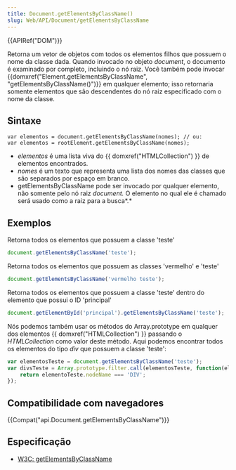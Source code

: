 ```yaml
---
title: Document.getElementsByClassName()
slug: Web/API/Document/getElementsByClassName
---
```

{{APIRef("DOM")}}

Retorna um vetor de objetos com todos os elementos filhos que possuem o nome da classe dada. Quando invocado no objeto _document_, o documento é examinado por completo, incluindo o nó raiz. Você também pode invocar {{domxref("Element.getElementsByClassName", "getElementsByClassName()")}} em qualquer elemento; isso retornaria somente elementos que são descendentes do nó raiz especificado com o nome da classe.

## Sintaxe

```
var elementos = document.getElementsByClassName(nomes); // ou:
var elementos = rootElement.getElementsByClassName(nomes);
```

- _elementos_ é uma lista viva do {{ domxref("HTMLCollection") }} de elementos encontrados.
- _nomes_ é um texto que representa uma lista dos nomes das classes que são separados por espaço em branco.
- getElementsByClassName pode ser invocado por qualquer elemento, não somente pelo nó raiz _document._ O elemento no qual ele é chamado será usado como a raiz para a busca*.*

## Exemplos

Retorna todos os elementos que possuem a classe 'teste'

```js
document.getElementsByClassName('teste');
```

Retorna todos os elementos que possuem as classes 'vermelho' e 'teste'

```js
document.getElementsByClassName('vermelho teste');
```

Retorna todos os elementos que possuem a classe 'teste' dentro do elemento que possui o ID 'principal'

```js
document.getElementById('principal').getElementsByClassName('teste');
```

Nós podemos também usar os métodos do Array.prototype em qualquer dos elementos {{ domxref("HTMLCollection") }} passando o _HTMLCollection_ como valor deste método. Aqui podemos encontrar todos os elementos do tipo _div_ que possuem a classe 'teste':

```js
var elementosTeste = document.getElementsByClassName('teste');
var divsTeste = Array.prototype.filter.call(elementosTeste, function(elementoTeste) {
    return elementoTeste.nodeName === 'DIV';
});
```

## Compatibilidade com navegadores

{{Compat("api.Document.getElementsByClassName")}}

## Especificação

- [W3C: getElementsByClassName](https://dvcs.w3.org/hg/domcore/raw-file/tip/Overview.html#dom-document-getelementsbyclassname)
